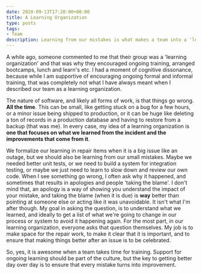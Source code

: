 ```yaml
---
date: 2020-09-13T17:28:00+08:00
title: A Learning Organization
type: posts
tags:
- Team
description: Learning from our mistakes is what makes a team into a 'learning organization' 
---
```

A while ago, someone commented to me that their group was a 'learning organization' and that was why they encouraged ongoing training, arranged bootcamps, lunch and learn's etc. I had a moment of cognitive dissonance, because while I am supportive of encouraging ongoing formal and informal training, that was completely not what I have always meant when I described our team as a learning organization. 

The nature of software, and likely all forms of work, is that things go wrong. **All the time**. This can be small, like getting stuck on a bug for a few hours, or a minor issue being shipped to production, or it can be huge like deleting a ton of records in a production database and having to restore from a backup (that was me). In every case, my idea of a learning organization is **one that focuses on what we learned from the incident and the improvements that come from it**.

We formalize our learning in repair items when it is a big issue like an outage, but we should also be learning from our small mistakes. Maybe we needed better unit tests, or we need to build a system for integration testing, or maybe we just need to learn to slow down and review our own code. When I see something go wrong, I often ask why it happened, and sometimes that results in apologies and people 'taking the blame'. I don't mind that, an apology is a way of showing you understand the impact of your mistake, and taking the blame (when it is due) is **way** better than pointing at someone else or acting like it was unavoidable. It isn't what I'm after though. My goal in asking the question, is to understand what we learned, and ideally to get a list of what we're going to change in our process or system to avoid it happening again. For the most part, in our learning organization, everyone asks that question themselves. My job is to make space for the repair work, to make it clear that it is important, and to ensure that making things better after an issue is to be celebrated.

So, yes, it is awesome when a team takes time for training. Support for ongoing learning should be part of the culture, but the key to getting better day over day is to ensure that every mistake turns into improvement.
